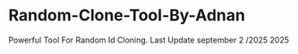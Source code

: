 # Random-Clone-Tool-By-Adnan
Powerful Tool For Random Id Cloning. Last Update  september 2 /2025 2025

